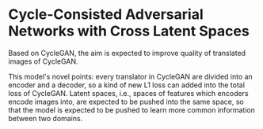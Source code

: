 # Cycle-Consisted Adversarial Networks with Cross Latent Spaces

  Based on CycleGAN, the aim is expected to improve quality of translated images of CycleGAN.
  
  This model's novel points: every translator in CycleGAN are divided into an encoder and a decoder, so a kind of new L1 loss can added into the total loss of CycleGAN. Latent spaces, i.e., spaces of features which encoders encode images into, are expected to be pushed into the same space, so that the model is expected to be pushed to learn more common information between two domains.
